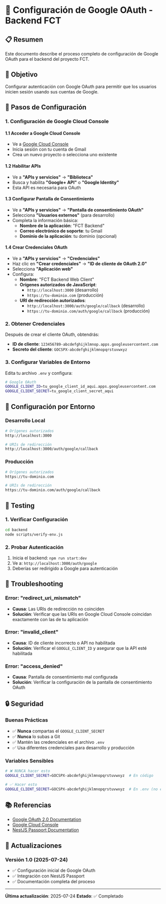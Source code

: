 # 🔑 Configuración de Google OAuth - Backend FCT

## 📋 Resumen

Este documento describe el proceso completo de configuración de Google OAuth para el backend del proyecto FCT.

## 🎯 Objetivo

Configurar autenticación con Google OAuth para permitir que los usuarios inicien sesión usando sus cuentas de Google.

## 🚀 Pasos de Configuración

### 1. Configuración de Google Cloud Console

#### 1.1 Acceder a Google Cloud Console

- Ve a [Google Cloud Console](https://console.cloud.google.com/)
- Inicia sesión con tu cuenta de Gmail
- Crea un nuevo proyecto o selecciona uno existente

#### 1.2 Habilitar APIs

- Ve a **"APIs y servicios"** → **"Biblioteca"**
- Busca y habilita **"Google+ API"** o **"Google Identity"**
- Esta API es necesaria para OAuth

#### 1.3 Configurar Pantalla de Consentimiento

- Ve a **"APIs y servicios"** → **"Pantalla de consentimiento OAuth"**
- Selecciona **"Usuarios externos"** (para desarrollo)
- Completa la información básica:
  - **Nombre de la aplicación**: "FCT Backend"
  - **Correo electrónico de soporte**: tu Gmail
  - **Dominio de la aplicación**: tu dominio (opcional)

#### 1.4 Crear Credenciales OAuth

- Ve a **"APIs y servicios"** → **"Credenciales"**
- Haz clic en **"Crear credenciales"** → **"ID de cliente de OAuth 2.0"**
- Selecciona **"Aplicación web"**
- Configura:
  - **Nombre**: "FCT Backend Web Client"
  - **Orígenes autorizados de JavaScript**:
    - `http://localhost:3000` (desarrollo)
    - `https://tu-dominio.com` (producción)
  - **URI de redirección autorizados**:
    - `http://localhost:3000/auth/google/callback` (desarrollo)
    - `https://tu-dominio.com/auth/google/callback` (producción)

### 2. Obtener Credenciales

Después de crear el cliente OAuth, obtendrás:

- **ID de cliente**: `123456789-abcdefghijklmnop.apps.googleusercontent.com`
- **Secreto del cliente**: `GOCSPX-abcdefghijklmnopqrstuvwxyz`

### 3. Configurar Variables de Entorno

Edita tu archivo `.env` y configura:

```bash
# Google OAuth
GOOGLE_CLIENT_ID=tu_google_client_id_aqui.apps.googleusercontent.com
GOOGLE_CLIENT_SECRET=tu_google_client_secret_aqui
```

## 🔧 Configuración por Entorno

### Desarrollo Local

```bash
# Orígenes autorizados
http://localhost:3000

# URIs de redirección
http://localhost:3000/auth/google/callback
```

### Producción

```bash
# Orígenes autorizados
https://tu-dominio.com

# URIs de redirección
https://tu-dominio.com/auth/google/callback
```

## 🧪 Testing

### 1. Verificar Configuración

```bash
cd backend
node scripts/verify-env.js
```

### 2. Probar Autenticación

1. Inicia el backend: `npm run start:dev`
2. Ve a: `http://localhost:3000/auth/google`
3. Deberías ser redirigido a Google para autenticación

## 🚨 Troubleshooting

### Error: "redirect_uri_mismatch"

- **Causa**: Las URIs de redirección no coinciden
- **Solución**: Verificar que las URIs en Google Cloud Console coincidan exactamente con las de tu aplicación

### Error: "invalid_client"

- **Causa**: ID de cliente incorrecto o API no habilitada
- **Solución**: Verificar el `GOOGLE_CLIENT_ID` y asegurar que la API esté habilitada

### Error: "access_denied"

- **Causa**: Pantalla de consentimiento mal configurada
- **Solución**: Verificar la configuración de la pantalla de consentimiento OAuth

## 🔒 Seguridad

### Buenas Prácticas

- ✅ **Nunca** compartas el `GOOGLE_CLIENT_SECRET`
- ✅ **Nunca** lo subas a Git
- ✅ Mantén las credenciales en el archivo `.env`
- ✅ Usa diferentes credenciales para desarrollo y producción

### Variables Sensibles

```bash
# ❌ NUNCA hacer esto
GOOGLE_CLIENT_SECRET=GOCSPX-abcdefghijklmnopqrstuvwxyz  # En código

# ✅ Hacer esto
GOOGLE_CLIENT_SECRET=GOCSPX-abcdefghijklmnopqrstuvwxyz  # En .env (no en Git)
```

## 📚 Referencias

- [Google OAuth 2.0 Documentation](https://developers.google.com/identity/protocols/oauth2)
- [Google Cloud Console](https://console.cloud.google.com/)
- [NestJS Passport Documentation](https://docs.nestjs.com/security/authentication)

## 🔄 Actualizaciones

### Versión 1.0 (2025-07-24)

- ✅ Configuración inicial de Google OAuth
- ✅ Integración con NestJS Passport
- ✅ Documentación completa del proceso

---

**Última actualización**: 2025-07-24
**Estado**: ✅ Completado
